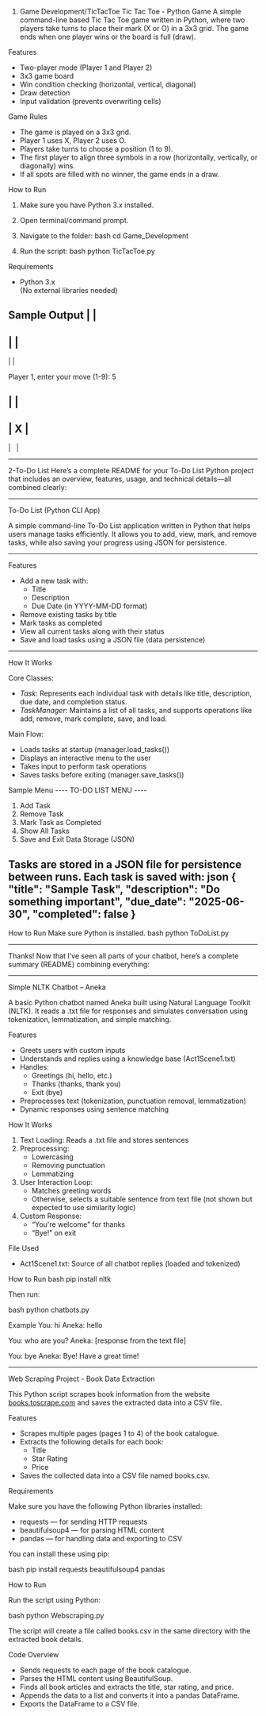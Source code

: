 1. Game Development/TicTacToe
Tic Tac Toe - Python Game
A simple command-line based Tic Tac Toe game written in Python, where two players take turns to place their mark (X or O) in a 3x3 grid. The game ends when one player wins or the board is full (draw).

 Features
- Two-player mode (Player 1 and Player 2)
- 3x3 game board
- Win condition checking (horizontal, vertical, diagonal)
- Draw detection
- Input validation (prevents overwriting cells)

 Game Rules
- The game is played on a 3x3 grid.
- Player 1 uses X, Player 2 uses O.
- Players take turns to choose a position (1 to 9).
- The first player to align three symbols in a row (horizontally, vertically, or diagonally) wins.
- If all spots are filled with no winner, the game ends in a draw.

 How to Run
1. Make sure you have Python 3.x installed.
2. Open terminal/command prompt.
3. Navigate to the folder:
bash
cd Game_Development

4. Run the script:
bash
python TicTacToe.py

 Requirements
- Python 3.x  
(No external libraries needed)

Sample Output
   |   |   
-----------
   |   |   
-----------
   |   |   

Player 1, enter your move (1-9): 5

   |   |   
-----------
   | X |   
-----------
   |   |   

----------------------------------------------------------------------------

2-To-Do List
Here’s a complete README for your To-Do List Python project that includes an overview, features, usage, and technical details—all combined clearly:

---

 To-Do List (Python CLI App)

A simple command-line To-Do List application written in Python that helps users manage tasks efficiently. It allows you to add, view, mark, and remove tasks, while also saving your progress using JSON for persistence.

---

Features

- Add a new task with:
  - Title
  - Description
  - Due Date (in YYYY-MM-DD format)
- Remove existing tasks by title
- Mark tasks as completed
- View all current tasks along with their status
- Save and load tasks using a JSON file (data persistence)

---

 How It Works

Core Classes:
- *Task*: Represents each individual task with details like title, description, due date, and completion status.
- *TaskManager*: Maintains a list of all tasks, and supports operations like add, remove, mark complete, save, and load.

Main Flow:
- Loads tasks at startup (manager.load_tasks())
- Displays an interactive menu to the user
- Takes input to perform task operations
- Saves tasks before exiting (manager.save_tasks())

 Sample Menu
---- TO-DO LIST MENU ----
1. Add Task
2. Remove Task
3. Mark Task as Completed
4. Show All Tasks
5. Save and Exit
Data Storage (JSON)

Tasks are stored in a JSON file for persistence between runs. Each task is saved with:
json
{
  "title": "Sample Task",
  "description": "Do something important",
  "due_date": "2025-06-30",
  "completed": false
}
---
How to Run
Make sure Python is installed.
bash
python ToDoList.py

-----------------------------------------------------------------------------------------------
Thanks! Now that I’ve seen all parts of your chatbot, here’s a complete summary (README) combining everything:

---

 Simple NLTK Chatbot – Aneka

A basic Python chatbot named Aneka built using Natural Language Toolkit (NLTK). It reads a .txt file for responses and simulates conversation using tokenization, lemmatization, and simple matching.

 Features

- Greets users with custom inputs
- Understands and replies using a knowledge base (Act1Scene1.txt)
- Handles:
  - Greetings (hi, hello, etc.)
  - Thanks (thanks, thank you)
  - Exit (bye)
- Preprocesses text (tokenization, punctuation removal, lemmatization)
- Dynamic responses using sentence matching

How It Works

1. Text Loading: Reads a .txt file and stores sentences
2. Preprocessing:
   - Lowercasing
   - Removing punctuation
   - Lemmatizing
3. User Interaction Loop:
   - Matches greeting words
   - Otherwise, selects a suitable sentence from text file (not shown but expected to use similarity logic)
4. Custom Response:
   - “You're welcome” for thanks
   - “Bye!” on exit

 File Used
- Act1Scene1.txt: Source of all chatbot replies (loaded and tokenized)

How to Run
bash
pip install nltk


Then run:

bash
python chatbots.py

 Example
You: hi
Aneka: hello

You: who are you?
Aneka: [response from the text file]

You: bye
Aneka: Bye! Have a great time!

----------------------------------------------------------------------------------------------

Web Scraping Project - Book Data Extraction

This Python script scrapes book information from the website [books.toscrape.com](https://books.toscrape.com) and saves the extracted data into a CSV file.

Features

- Scrapes multiple pages (pages 1 to 4) of the book catalogue.
- Extracts the following details for each book:
  - Title
  - Star Rating
  - Price
- Saves the collected data into a CSV file named books.csv.

Requirements

Make sure you have the following Python libraries installed:

- requests — for sending HTTP requests
- beautifulsoup4 — for parsing HTML content
- pandas — for handling data and exporting to CSV

You can install these using pip:

bash
pip install requests beautifulsoup4 pandas

How to Run

Run the script using Python:

bash
python Webscraping.py

The script will create a file called books.csv in the same directory with the extracted book details.

Code Overview
- Sends requests to each page of the book catalogue.
- Parses the HTML content using BeautifulSoup.
- Finds all book articles and extracts the title, star rating, and price.
- Appends the data to a list and converts it into a pandas DataFrame.
- Exports the DataFrame to a CSV file.






